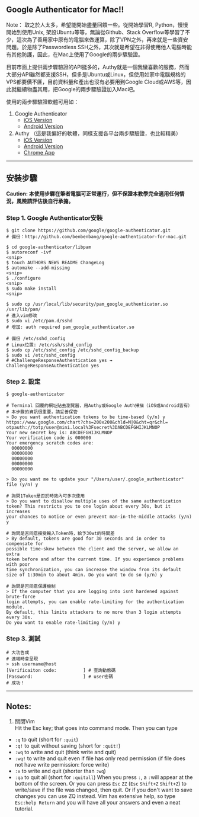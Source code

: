 ## Google Authenticator for Mac!!

Note： 取之於人太多，希望能開始盡量回饋一些。從開始學習R, Python，慢慢開始到使用Unix, 架設Ubuntu等等，無論從Github、Stack Overflow等學習了不少，這次為了善用家中原有的電腦來做運算，除了VPN之外，再來就是一些資安問題。於是除了Passwordless SSH之外，其次就是希望在非得使用他人電腦時能有其他防護，因此，在Mac上使用了Google的兩步驟驗證。

目前市面上提供兩步驟驗證的API挺多的，Authy就是一個我蠻喜歡的服務，然而大部分API雖然都支援SSH，但多是Ubuntu或Linux，但使用如家中電腦規格的VPS都要價不匪，目前資料量和產出也沒有必要用到Google Cloud或AWS等，因此就繼續物盡其用，把Google的兩步驟驗證加入Mac吧。

使用的兩步驟驗證軟體可用如：

1. Google Authenticator
   * [iOS Version](https://itunes.apple.com/tw/app/google-authenticator/id388497605)
   * [Android Version](https://play.google.com/store/apps/details?id=com.google.android.apps.authenticator2)
2. Authy （這是我偏好的軟體，同樣支援各平台兩步驟驗證，也比較精美）
   * [iOS Version](https://itunes.apple.com/us/app/authy/id494168017)
   * [Android Version](https://play.google.com/store/apps/details?id=com.authy.authy)
   * [Chrome App](https://chrome.google.com/webstore/detail/authy-chrome-extension/fhgenkpocbhhddlgkjnfghpjanffonno)

---
## 安裝步驟
**Caution: 本使用步驟在筆者電腦可正常運行，但不保證本教學完全適用任何情況，風險請評估後自行承擔。**  
### Step 1. Google Authenticator安裝
``` terminal
$ git clone https://github.com/google/google-authenticator.git
# 備份：http://github.com/benbenbang/google-authenticator-for-mac.git
```
``` terminal
$ cd google-authenticator/libpam
$ autoreconf -ivf
<snip>
$ touch AUTHORS NEWS README ChangeLog
$ automake --add-missing
<snip>
$ ./configure
<snip>
$ sudo make install
<snip>
```
``` terminal
$ sudo cp /usr/local/lib/security/pam_google_authenticator.so /usr/lib/pam/
# 進入vim修改
$ sudo vi /etc/pam.d/sshd
# 增加: auth required pam_google_authenticator.so
```
``` terminal
# 備份 /etc/sshd_config
# Linux位置: /etc/ssh/sshd_config
$ sudo cp /etc/sshd_config /etc/sshd_config_backup
$ sudo vi /etc/sshd_config
# #ChallengeResponseAuthentication yes → ChallengeResponseAuthentication yes
```

### Step 2. 設定
``` terminal
$ google-authenticator

# Terminal 回覆的網址貼去瀏覽器，用Authy或Google Auth掃描（iOS或Android皆有）
# 本步驟的資訊很重要，請妥善保管
> Do you want authentication tokens to be time-based (y/n) y
https://www.google.com/chart?chs=200x200&chld=M|0&cht=qr&chl=
otpauth://totp/user@mini.local%3Fsecret%3DABCDEFGHIJKLMNOP
Your new secret key is: ABCDEFGHIJKLMNOP 
Your verification code is 000000
Your emergency scratch codes are:
  00000000
  00000000
  00000000
  00000000
  00000000

> Do you want me to update your "/Users/user/.google_authenticator" file (y/n) y

# 詢問1Token是否於時效內可多次使用
> Do you want to disallow multiple uses of the same authentication
token? This restricts you to one login about every 30s, but it increases
your chances to notice or even prevent man-in-the-middle attacks (y/n) y

# 詢問是否同意接受輸入Token時，給予30±t的時間差
> By default, tokens are good for 30 seconds and in order to compensate for
possible time-skew between the client and the server, we allow an extra
token before and after the current time. If you experience problems with poor
time synchronization, you can increase the window from its default
size of 1:30min to about 4min. Do you want to do so (y/n) y

# 詢問是否同意保護機制
> If the computer that you are logging into isnt hardened against brute-force
login attempts, you can enable rate-limiting for the authentication module.
By default, this limits attackers to no more than 3 login attempts every 30s.
Do you want to enable rate-limiting (y/n) y
```

### Step 3. 測試
``` terminal
# 大功告成
# 遠端時會呈現
> ssh username@host
[Verificaiton code:          ] # 查詢動態碼
[Password:                   ] # user密碼
# 成功！
```

---
## Notes: 
1. 關閉Vim  
  Hit the Esc key; that goes into command mode. Then you can type
  * `:q` to quit (short for `:quit`)
  * `:q!` to quit without saving (short for `:quit!`)
  * `:wq` to write and quit (think write and quit)
  * `:wq!` to write and quit even if file has only read permission (if file does not have write permission: force write)
  * `:x` to write and quit (shorter than `:wq`)
  * `:qa` to quit all (short for `:quitall`)
  When you press `:`, a `:`will appear at the bottom of the screen.
  Or you can press `Esc` `ZZ` (`Esc` `Shift+Z` `Shift+Z`) to write/save if the file was changed, then quit.
  Or if you don't want to save changes you can use ZQ instead.
  Vim has extensive help, so type `Esc:help Return` and you will have all your answers and even a neat tutorial.
